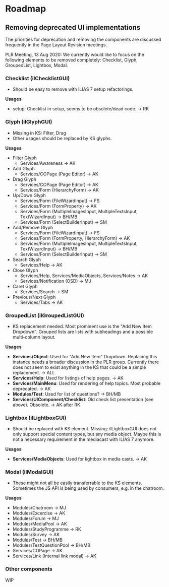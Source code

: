 # Roadmap

## Removing deprecated UI implementations

The priorities for deprecation and removing the components are discussed frequently in the Page Layout Revision meetings.

PLR Meeting, 13 Aug 2020: We currently would like to focus on the following elements to be removed completely: Checklist, Glyph, GroupedList, Lightbox, Modal.

### Checklist (ilChecklistGUI)

- Should be easy to remove with ILIAS 7 setup refactorings.

**Usages**

- setup: Checklist in setup, seems to be obsolete/dead code. -> RK

### Glyph (ilGlyphGUI)

- Missing in KS: Filter, Drag
- Other usages should be replaced by KS glyphs.

**Usages**

- Filter Glyph
  - Services/Awareness -> AK
- Add Glyph
  - Services/COPage (Page Editor) -> AK
- Drag Glyph
  - Services/COPage (Page Editor) -> AK
  - Services/Form (HierarchyForm) -> AK
- Up/Down Glyph
  - Services/Form (FileWizardInput) -> FS
  - Services/Form (FormProperty) -> AK
  - Services/Form (MultipleImagesInput, MultipleTextsInput, TextWizardInput) -> BH/MB
  - Services/Form (SelectBuilderInput) -> SM
- Add/Remove Glyph
  - Services/Form (FileWizardInput) -> FS
  - Services/Form (FormProperty, HierarchyForm) -> AK
  - Services/Form (MultipleImagesInput, MultipleTextsInput, TextWizardInput) -> BH/MB
  - Services/Form (SelectBuilderInput) -> SM
- Search Glyph
  - Services/Help -> AK
- Close Glyph
  - Services/Help, Services/MediaObjects, Services/Notes -> AK
  - Services/Notification (OSD) -> MJ
- Caret Glyph
  - Services/Search -> SM
- Previous/Next Glyph
  - Services/Tabs -> AK

### GroupedList (ilGroupedListGUI)

- KS replacement needed. Most prominent use is the "Add New Item Dropdown". Grouped lists are lists with subheadings and a possible multi-column layout.

**Usages**

- **Services/Object**: Used for "Add New Item" Dropdown. Replacing this instance needs a broader discussion in the PLR group. Currently there does not seem to exist anything in the KS that could be a simple replacement. -> ALL
- **Services/Help**: Used for listings of help pages. -> AK
- **Services/MainMenu**: Used for rendering of help topics. Most probable deprecated. -> AK
- **Modules/Test**: Used for list of questions? -> BH/MB
- **Services/UIComponent/Checklist**: Old check list presentation (see above). Obsolete. -> AK after RK

### Lightbox (ilLightboxGUI)

- Should be replaced with KS element. Missing: ilLightboxGUI does not only support special content types, but any media object. Maybe this is not a necessary requirement in the mediacast with ILIAS 7 anymore.

**Usages**

- **Services/MediaObjects**: Used for lightbox in media casts. -> AK

### Modal (ilModalGUI)

- These might not all be easily transferrable to the KS elements. Sometimes the JS API is being used by consumers, e.g. in the chatroom.

**Usages**

- Modules/Chatroom -> MJ
- Modules/Excercise -> AK
- Modules/Forum -> MJ
- Modules/MediaPool -> AK
- Modules/StudyProgramme -> RK
- Modules/Survey -> AK
- Modules/Test -> BH/MB
- Modules/TestQuestionPool -> BH/MB
- Services/COPage -> AK
- Services/Link (Internal link modal) -> AK

### Other components

WIP